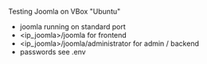 Testing Joomla on VBox "Ubuntu"
- joomla running on standard port
- <ip_joomla>/joomla for frontend
- <ip_joomla>/joomla/administrator for admin / backend
- passwords see .env
